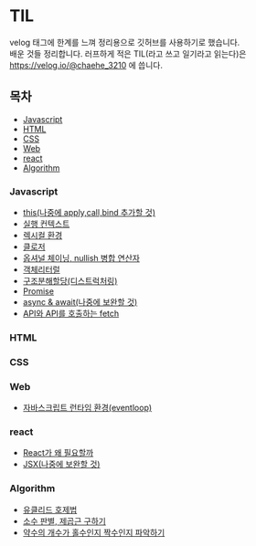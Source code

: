 # TIL

velog 태그에 한계를 느껴 정리용으로 깃허브를 사용하기로 했습니다. </br>
배운 것들 정리합니다. 러프하게 적은 TIL(라고 쓰고 일기라고 읽는다)은 </br>
https://velog.io/@chaehe_3210
에 씁니다.

## 목차

- [Javascript](#javascript)
- [HTML](#html)
- [CSS](#css)
- [Web](#web)
- [react](#react)
- [Algorithm](#Algorithm)

### Javascript

- [this(나중에 apply,call,bind 추가할 것)](./Javascript/this.md)
- [실행 컨텍스트](./Javascript/ExecutionContext.md)
- [렉시컬 환경](./Javascript/lexicalEnvironment.md)
- [클로저](./Javascript/closure.md)
- [옵셔널 체이닝, nullish 병합 연산자](./Javascript/optional%20chaining-nullish.md)
- [객체리터럴](./Javascript/object.md)
- [구조분해할당(디스트럭처링)](./Javascript/destructuring%20assignment.md)
- [Promise](./Javascript/Promise.md)
- [async & await(나중에 보완할 것)](./Javascript/async-await.md)
- [API와 API를 호출하는 fetch](./Javascript/api-fetch.md)

### HTML

### CSS

### Web

- [자바스크립트 런타임 환경(eventloop)](./web/javascript-runtime-environment.md)

### react

- [React가 왜 필요할까](./react/why-react.md)
- [JSX(나중에 보완할 것)](./react/jsx-%20caution.md)

### Algorithm

- [유클리드 호제법](./Algorithm/Euclidean-algorithm.md)
- [소수 판별, 제곱근 구하기](./Algorithm/prime-number.md)
- [약수의 개수가 홀수인지 짝수인지 파악하기](./Algorithm/divisor.md)
